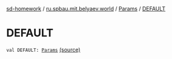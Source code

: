 [sd-homework](../../index.md) / [ru.spbau.mit.belyaev.world](../index.md) / [Params](index.md) / [DEFAULT](.)

# DEFAULT

`val DEFAULT: `[`Params`](index.md) [(source)](https://github.com/StasBel/sd-homework/blob/Roguelike/src/main/kotlin/ru/spbau/mit/belyaev/world/Params.kt#L13)
